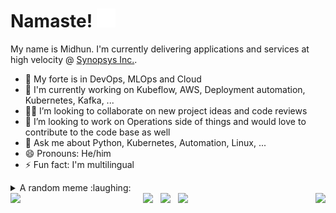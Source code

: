 # Namaste! <img src="https://github.com/midhun1998/midhun1998/blob/main/namaste.gif" width="30px">

My name is Midhun. I'm currently delivering applications and services at high velocity @ [Synopsys Inc.](https://www.synopsys.com/).
- 🔭 My forte is in DevOps, MLOps and Cloud
- :star2: I'm currently working on Kubeflow, AWS, Deployment automation, Kubernetes, Kafka, ...
- :man_technologist: I’m looking to collaborate on new project ideas and code reviews
- 🤔 I’m looking to work on Operations side of things and would love to contribute to the code base as well
- 💬 Ask me about Python, Kubernetes, Automation, Linux, ...
- 😄 Pronouns: He/him
- ⚡ Fun fact: I'm multilingual


<details>
  <summary>A random meme :laughing:</summary>
  
  <img src="https://i.imgflip.com/16aa4s.jpg">

</details>
 <img src="https://user-images.githubusercontent.com/24776450/133892336-231acbac-5cbf-41bb-9688-cdb3724a3b84.png" height="40px" align="left">
 
<div align="center">
<a href="https://dev.to/midhunrnair"><img height="30" src="https://cdn.shopify.com/s/files/1/1626/8507/products/WonderDEV_1024x1024.png?v=1566402781"></a>&nbsp;&nbsp;
<a href="mailto: dev.mid.work@gmail.com"><img height="30" src="https://www.logo.wine/a/logo/Gmail/Gmail-Logo.wine.svg"></a>&nbsp;&nbsp;
<a href="https://www.linkedin.com/in/midhunnair/"><img height="30" src="https://github.com/WaylonWalker/WaylonWalker/blob/main/icon/linkedin.png?raw=true"></a>&nbsp;&nbsp;
 <img src="https://user-images.githubusercontent.com/24776450/133892325-ac1a3bfe-b5df-4f74-9516-5d00ed058012.png" height="40px" align="right">
</div>

